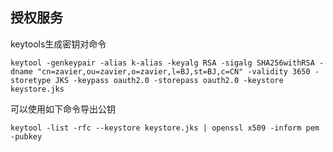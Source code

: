 ## 授权服务

keytools生成密钥对命令

```shell
keytool -genkeypair -alias k-alias -keyalg RSA -sigalg SHA256withRSA -dname "cn=zavier,ou=zavier,o=zavier,l=BJ,st=BJ,c=CN" -validity 3650 -storetype JKS -keypass oauth2.0 -storepass oauth2.0 -keystore keystore.jks
```

可以使用如下命令导出公钥
```shell
keytool -list -rfc --keystore keystore.jks | openssl x509 -inform pem -pubkey
```